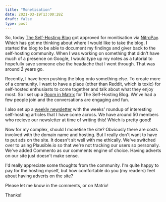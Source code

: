 ```yaml
---
title: "Monetisation"
date: 2021-03-19T13:00:28Z
draft: false
type: post
---
```


So, today [The Self-Hosting Blog](https://theselfhostingblog.com) got approved for monitisation via [NitroPay](https://nitropay.com). Which has got me thinking about where I would like to take the blog. I started the blog to be able to document my findings and giver back to the self-hosting community. When I was working on something that didn't have much of a presence on Google, I would type up my notes as a tutorial to hopefully save someone else the headache that I went through. That was around 2 years go. 

Recently, I have been pushing the blog onto something else. To create more of a community. I want to have a place (other than Reddit, which is toxic) for self-hosted enthusiasts to come together and talk about what they enjoy most. So I set up a [Room in Matrix](https://matrix.to/#/#theselfhostingblog:matrix.org) for The Self-Hosting Blog. We've had a few people join and the conversations are engaging and fun.

I also set up a [weekly newsletter](https://theselfhostingblog.com/subscribe/) with the weeks' roundup of interesting self-hosting articles that I have come across. We have around 50 members who recieve our newsletter at time of writing this! Which is pretty good!

Now for my complex, should I monetise the site? Obviously there are costs involved with the domain name and hosting. But I really don't want to have to put ads on the site. It doesn't sit well with me ethically. We've switched over to using Plausible.io so that we're not tracking our users so personally. We've added Commento as our comments engine of choice. Having adverts on our site just doesn't make sense.

I'd really appreciate some thoughts from the community. I'm quite happy to pay for the hosting myself, but how comfortable do you (my readers) feel about having adverts on the site?

Please let me know in the comments, or on Matrix!

Thanks!
